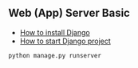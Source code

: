 ## Web (App) Server Basic

- [How to install Django](https://docs.djangoproject.com/en/4.2/topics/install/#installing-development-version)
- [How to start Django project](https://docs.djangoproject.com/en/4.2/intro/tutorial01/)

```commandline
python manage.py runserver
```
